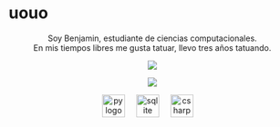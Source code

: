 # uouo  
<p align="center">Soy Benjamin, estudiante de ciencias computacionales. <br> En mis tiempos libres me gusta tatuar, llevo tres años tatuando.</p>  

<p align="center">
  <a href="https://instagram.com/benjamin_padilla__" target="_blank">
    <img src="https://img.shields.io/badge/Instagram-Follow%20Me-%23E4405F?style=for-the-badge&logo=instagram&logoColor=white" />
  </a>
</p>
<p align="center">
  <img src="https://github-readme-stats.vercel.app/api?username=benjamejia&show_icons=true&theme=radical" />
</p>

<div align="center">
  <img src="https://cdn.jsdelivr.net/gh/devicons/devicon@latest/icons/python/python-original.svg" height="40" alt="py logo"  />
  <img width="12" />
  <img src="https://cdn.jsdelivr.net/gh/devicons/devicon@latest/icons/sqlite/sqlite-original-wordmark.svg" height="40" alt="sqlite logo"  />
  <img width="12" />
  <img src="https://cdn.jsdelivr.net/gh/devicons/devicon@latest/icons/csharp/csharp-original.svg" height="40" alt="csharp logo"  />
  <img width="12" />
   
</div>


